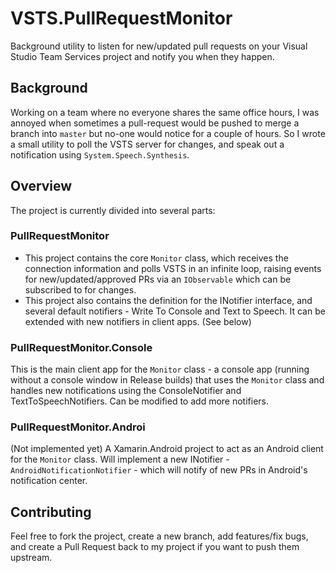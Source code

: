 # VSTS.PullRequestMonitor
Background utility to listen for new/updated pull requests on your Visual Studio Team Services project and notify you when they happen.

## Background
Working on a team where no everyone shares the same office hours, I was annoyed when sometimes a pull-request would be pushed to merge a branch into `master` but no-one would notice for a couple of hours. So I wrote a small utility to poll the VSTS server for changes, and speak out a notification using `System.Speech.Synthesis`. 

## Overview
The project is currently divided into several parts:
### PullRequestMonitor
* This project contains the core `Monitor` class, which receives the connection information and polls VSTS in an infinite loop, raising events for new/updated/approved PRs via an `IObservable` which can be subscribed to for changes.
* This project also contains the definition for the INotifier interface, and several default notifiers - Write To Console and Text to Speech. It can be extended with new notifiers in client apps. (See below)
### PullRequestMonitor.Console
This is the main client app for the `Monitor` class - a console app (running without a console window in Release builds) that uses the `Monitor` class and handles new notifications using the ConsoleNotifier and TextToSpeechNotifiers. Can be modified to add more notifiers.
### PullRequestMonitor.Androi
(Not implemented yet)
A Xamarin.Android project to act as an Android client for the `Monitor` class. Will implement a new INotifier - `AndroidNotificationNotifier` - which will notify of new PRs in Android's notification center.

## Contributing
Feel free to fork the project, create a new branch, add features/fix bugs, and create a Pull Request back to my project if you want to push them upstream.
